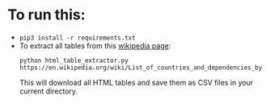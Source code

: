 # To run this:
- `pip3 install -r requirements.txt`
- To extract all tables from this [wikipedia page](https://en.wikipedia.org/wiki/List_of_countries_and_dependencies_by_population):
    ```
    python html_table_extractor.py https://en.wikipedia.org/wiki/List_of_countries_and_dependencies_by_population
    ```
    This will download all HTML tables and save them as CSV files in your current directory.